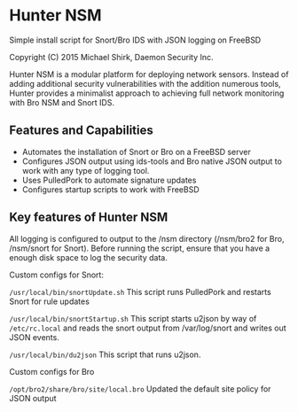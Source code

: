 Hunter NSM
==========

Simple install script for Snort/Bro IDS with JSON logging on FreeBSD

Copyright (C) 2015 Michael Shirk, Daemon Security Inc.

Hunter NSM is a modular platform for deploying network sensors. Instead of adding additional
security vulnerabilities with the addition numerous tools, Hunter provides a minimalist approach to achieving
full network monitoring with Bro NSM and Snort IDS.

## Features and Capabilities

 * Automates the installation of Snort or Bro on a FreeBSD server
 * Configures JSON output using ids-tools and Bro native JSON output to work with any type of logging tool.
 * Uses PulledPork to automate signature updates
 * Configures startup scripts to work with FreeBSD

## Key features of Hunter NSM

All logging is configured to output to the /nsm directory (/nsm/bro2 for Bro, /nsm/snort for Snort). Before running 
the script, ensure that you have a enough disk space to log the security data.

Custom configs for Snort:

`/usr/local/bin/snortUpdate.sh` This script runs PulledPork and restarts Snort for rule updates

`/usr/local/bin/snortStartup.sh` This script starts u2json by way of `/etc/rc.local` and reads the snort output from /var/log/snort and writes out JSON events.

`/usr/local/bin/du2json` This script that runs u2json.

Custom configs for Bro

`/opt/bro2/share/bro/site/local.bro` Updated the default site policy for JSON output

